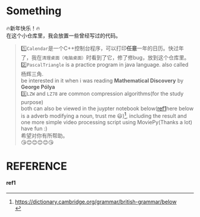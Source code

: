 # Something
🔥新年快乐！🔥  
在这个小仓库里，我会放置一些曾经写过的代码。  
>1️⃣`Calendar`是一个C++控制台程序，可以打印<s>**任意**</s>一年的日历。快过年了，我在``清理桌面（电脑桌面）``时看到了它，修了修bug，放到这个仓库里。  
2️⃣`PascalTriangle` is a practice program in java language. also called 杨辉三角.  
be interested in it when i was reading **Mathematical Discovery** by **George Pólya**  
3️⃣`LZW` and `LZ78` are common compression algorithms(for the study purpose)  
both can also be viewed in the juypter notebook below([ref1](#ref1)here below is a adverb modifying a noun, trust me 😃)[^1], including the result and one more simple video processing script using MoviePy(Thanks a lot)  
have fun :)  
希望对你有所帮助。  
😘😊😊😊😊😘  

# REFERENCE
[^1]:https://dictionary.cambridge.org/grammar/british-grammar/below </br>

#### ref1
